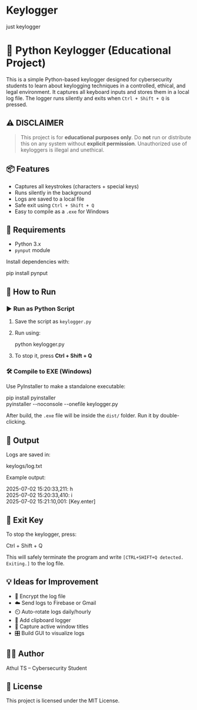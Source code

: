 # Keylogger
just keylogger

# 🔐 Python Keylogger (Educational Project)

This is a simple Python-based keylogger designed for cybersecurity students to learn about keylogging techniques in a controlled, ethical, and legal environment. It captures all keyboard inputs and stores them in a local log file. The logger runs silently and exits when `Ctrl + Shift + Q` is pressed.

## ⚠️ DISCLAIMER

> This project is for **educational purposes only**. Do **not** run or distribute this on any system without **explicit permission**. Unauthorized use of keyloggers is illegal and unethical.

## 📦 Features

- Captures all keystrokes (characters + special keys)
- Runs silently in the background
- Logs are saved to a local file
- Safe exit using `Ctrl + Shift + Q`
- Easy to compile as a `.exe` for Windows

## 🔧 Requirements

- Python 3.x
- `pynput` module

Install dependencies with:

pip install pynput

## 🚀 How to Run

### ▶️ Run as Python Script

1. Save the script as `keylogger.py`
2. Run using:

   python keylogger.py

3. To stop it, press **Ctrl + Shift + Q**

### 🛠️ Compile to EXE (Windows)

Use PyInstaller to make a standalone executable:

pip install pyinstaller  
pyinstaller --noconsole --onefile keylogger.py

After build, the `.exe` file will be inside the `dist/` folder. Run it by double-clicking.

## 📂 Output

Logs are saved in:

keylogs/log.txt

Example output:

2025-07-02 15:20:33,211: h  
2025-07-02 15:20:33,410: i  
2025-07-02 15:21:10,001: [Key.enter]

## 🛑 Exit Key

To stop the keylogger, press:

Ctrl + Shift + Q

This will safely terminate the program and write `[CTRL+SHIFT+Q detected. Exiting.]` to the log file.

## 💡 Ideas for Improvement

- 🔐 Encrypt the log file
- ☁️ Send logs to Firebase or Gmail
- ⏲️ Auto-rotate logs daily/hourly
- 🧠 Add clipboard logger
- 👀 Capture active window titles
- 🎛️ Build GUI to visualize logs

## 👨‍💻 Author

Athul TS – Cybersecurity Student

## 📜 License

This project is licensed under the MIT License.
